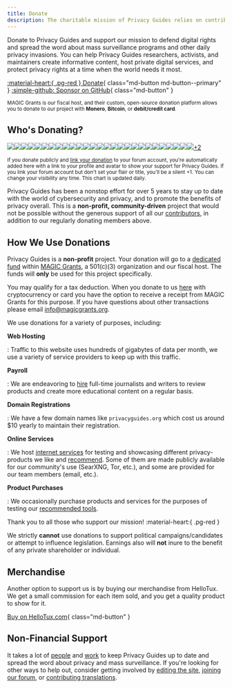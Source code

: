 ```yaml
---
title: Donate
description: The charitable mission of Privacy Guides relies on contributions from visitors like yourself. Anything you can do to support the project is hugely appreciated.
---
```

<!-- markdownlint-disable MD036 -->
Donate to Privacy Guides and support our mission to defend digital rights and spread the word about mass surveillance programs and other daily privacy invasions. You can help Privacy Guides researchers, activists, and maintainers create informative content, host private digital services, and protect privacy rights at a time when the world needs it most.

[:material-heart:{ .pg-red } Donate](https://donate.magicgrants.org/privacyguides){ class="md-button md-button--primary" }
[:simple-github: Sponsor on GitHub](https://github.com/sponsors/privacyguides){ class="md-button" }

<small markdown>MAGIC Grants is our fiscal host, and their custom, open-source donation platform allows you to donate to our project with **Monero**, **Bitcoin**, or **debit/credit card**.</small>

## Who's Donating?

<div class="mdx-sponsorship" data-mdx-component="sponsorship">
<div class="mdx-sponsorship__list">

<a href="https://discuss.privacyguides.net/u/overdrawn98901" title="@overdrawn98901" class="mdx-sponsorship__item"><img src="https://discuss.privacyguides.net/user_avatar/discuss.privacyguides.net/overdrawn98901/128/8555_2.png"></a><a href="https://discuss.privacyguides.net/u/bitsondatadev" title="@bitsondatadev" class="mdx-sponsorship__item"><img src="https://discuss.privacyguides.net/user_avatar/discuss.privacyguides.net/bitsondatadev/128/8796_2.png"></a><a href="https://github.com/techlore" title="@techlore" class="mdx-sponsorship__item"><img src="https://avatars.githubusercontent.com/u/68134985?v=4&size=72"></a><a href="https://github.com/forwardemail" title="@forwardemail" class="mdx-sponsorship__item"><img src="https://avatars.githubusercontent.com/u/32481436?v=4&size=72"></a><a href="https://github.com/N31L-X" title="@N31L-X" class="mdx-sponsorship__item"><img src="https://avatars.githubusercontent.com/u/47640138?u=467c424bd0d8623165f32d63f784a55d48ea37bb&v=4&size=72"></a><a href="https://github.com/yigit2222" title="@yigit2222" class="mdx-sponsorship__item"><img src="https://avatars.githubusercontent.com/u/166448362?v=4&size=72"></a><a href="https://github.com/evanstucker-hates-2fa" title="@evanstucker-hates-2fa" class="mdx-sponsorship__item"><img src="https://avatars.githubusercontent.com/u/20584445?u=08d1ff7808ce3cac404f430710cd22b8a10c49cf&v=4&size=72"></a><a href="https://github.com/yuki-shimoda-crypto" title="@yuki-shimoda-crypto" class="mdx-sponsorship__item"><img src="https://avatars.githubusercontent.com/u/77478109?u=9e2c4af852e6151cb10d364b6cfe70441e73dc7b&v=4&size=72"></a><a href="https://github.com/michaelpande" title="@michaelpande" class="mdx-sponsorship__item"><img src="https://avatars.githubusercontent.com/u/8790343?u=a0940e5b6dfd32edcc4c28cbb19fa75bdf6de7d9&v=4&size=72"></a><a href="https://github.com/avishkar" title="@avishkar" class="mdx-sponsorship__item"><img src="https://avatars.githubusercontent.com/u/2857116?v=4&size=72"></a><a href="https://github.com/validusername19" title="@validusername19" class="mdx-sponsorship__item"><img src="https://avatars.githubusercontent.com/u/166646689?v=4&size=72"></a><a href="https://github.com/mathiazom" title="@mathiazom" class="mdx-sponsorship__item"><img src="https://avatars.githubusercontent.com/u/24361490?u=eda875cfa6d3076aebf0ab1a8d77ac969b816041&v=4&size=72"></a><a href="https://github.com/jccon9" title="@jccon9" class="mdx-sponsorship__item"><img src="https://avatars.githubusercontent.com/u/152851572?v=4&size=72"></a><a href="https://github.com/zebsites" title="@zebsites" class="mdx-sponsorship__item"><img src="https://avatars.githubusercontent.com/u/43549659?u=2c38b4b0977ee50ed3bc7c4b1e85e8aa97a6a06d&v=4&size=72"></a><a href="https://github.com/wlister" title="@wlister" class="mdx-sponsorship__item"><img src="https://avatars.githubusercontent.com/u/97853114?v=4&size=72"></a><a href="https://github.com/kaidelorenzo" title="@kaidelorenzo" class="mdx-sponsorship__item"><img src="https://avatars.githubusercontent.com/u/17223679?u=f0929f9ecc8a139807669e52e33f8b48512e62b3&v=4&size=72"></a><a href="https://github.com/elephantmetropolis" title="@elephantmetropolis" class="mdx-sponsorship__item"><img src="https://avatars.githubusercontent.com/u/11727013?u=5e5b57a90d4a58f16ee59689f3a8e83cc00181d9&v=4&size=72"></a><a href="https://github.com/letalumil" title="@letalumil" class="mdx-sponsorship__item"><img src="https://avatars.githubusercontent.com/u/4415850?v=4&size=72"></a><a href="https://github.com/atticusmatticus" title="@atticusmatticus" class="mdx-sponsorship__item"><img src="https://avatars.githubusercontent.com/u/20863400?v=4&size=72"></a><a href="https://github.com/Liresol" title="@Liresol" class="mdx-sponsorship__item"><img src="https://avatars.githubusercontent.com/u/16006418?u=acf9554ba3e6e18ea6b84288d5f4fa895be44117&v=4&size=72"></a><a href="https://github.com/t37efon" title="@t37efon" class="mdx-sponsorship__item"><img src="https://avatars.githubusercontent.com/u/151928725?u=cf0710d4bae8d143374ea129543eb087ffafa187&v=4&size=72"></a><a href="https://github.com/bartlibert" title="@bartlibert" class="mdx-sponsorship__item"><img src="https://avatars.githubusercontent.com/u/948770?u=394c7cf46de2c35fd3c1de8aeb1ba5e7aab7e3af&v=4&size=72"></a><a href="https://github.com/xlbrto" title="@xlbrto" class="mdx-sponsorship__item"><img src="https://avatars.githubusercontent.com/u/20249595?u=de175841072b3c49bab5a74a969e7f1f38fa4001&v=4&size=72"></a><a href="https://github.com/rnakaa" title="@rnakaa" class="mdx-sponsorship__item"><img src="https://avatars.githubusercontent.com/u/102458195?u=d2c95e2f0969f2904a257d1a2ff5cd74467002c3&v=4&size=72"></a><a href="https://github.com/YamiSandman616" title="@YamiSandman616" class="mdx-sponsorship__item"><img src="https://avatars.githubusercontent.com/u/183505690?u=c3bd20157058b6215e28f7568d4f8c4fbbe92838&v=4&size=72"></a><a href="https://github.com/barhamkbarham" title="@barhamkbarham" class="mdx-sponsorship__item"><img src="https://avatars.githubusercontent.com/u/20618119?u=e497e064a14b75ea5fb93fb39dbf0d8937686cc9&v=4&size=72"></a><a href="https://github.com/ajfuto" title="@ajfuto" class="mdx-sponsorship__item"><img src="https://avatars.githubusercontent.com/u/20233924?u=8e7f617ed23ede1ab3162ee9d7897f112352f638&v=4&size=72"></a><a href="#" class="mdx-sponsorship__item mdx-sponsorship__item--private">+2</a>

</div>
</div>

<small markdown>If you donate publicly and [link your donation](https://discuss.privacyguides.net/t/getting-your-member-flair-on-the-forum/25453) to your forum account, you're automatically added here with a link to your profile and avatar to show your support for Privacy Guides. If you link your forum account but don't set your flair or title, you'll be a silent +1. You can change your visibility any time. This chart is updated daily.</small>

Privacy Guides has been a nonstop effort for over 5 years to stay up to date with the world of cybersecurity and privacy, and to promote the benefits of privacy overall. This is a **non-profit, community-driven** project that would not be possible without the generous support of all our [contributors](contributors.md), in addition to our regularly donating members above.

## How We Use Donations

Privacy Guides is a **non-profit** project. Your donation will go to a [dedicated fund](https://magicgrants.org/funds/privacy_guides) within [MAGIC Grants](https://magicgrants.org), a 501(c)(3) organization and our fiscal host. The funds will **only** be used for this project specifically.

You may qualify for a tax deduction. When you donate to us [here](https://donate.magicgrants.org/privacyguides) with cryptocurrency or card you have the option to receive a receipt from MAGIC Grants for this purpose. If you have questions about other transactions please email <info@magicgrants.org>.

We use donations for a variety of purposes, including:

**Web Hosting**

:   Traffic to this website uses hundreds of gigabytes of data per month, we use a variety of service providers to keep up with this traffic.

**Payroll**

:   We are endeavoring to [hire](jobs.md) full-time journalists and writers to review products and create more educational content on a regular basis.

**Domain Registrations**

:   We have a few domain names like `privacyguides.org` which cost us around $10 yearly to maintain their registration.

**Online Services**

:   We host [internet services](services.md) for testing and showcasing different privacy-products we like and [recommend](../tools.md). Some of them are made publicly available for our community's use (SearXNG, Tor, etc.), and some are provided for our team members (email, etc.).

**Product Purchases**

:   We occasionally purchase products and services for the purposes of testing our [recommended tools](../tools.md).

Thank you to all those who support our mission! :material-heart:{ .pg-red }

We strictly **cannot** use donations to support political campaigns/candidates or attempt to influence legislation. Earnings also will **not** inure to the benefit of any private shareholder or individual.

## Merchandise

Another option to support us is by buying our merchandise from HelloTux. We get a small commission for each item sold, and you get a quality product to show for it.

[Buy on HelloTux.com](https://hellotux.com/privacyguides){ class="md-button" }

## Non-Financial Support

It takes a lot of [people](contributors.md) and [work](https://github.com/privacyguides/privacyguides.org/pulse/monthly) to keep Privacy Guides up to date and spread the word about privacy and mass surveillance. If you're looking for other ways to help out, consider getting involved by [editing the site](https://github.com/privacyguides/privacyguides.org), [joining our forum](https://discuss.privacyguides.net), or [contributing translations](https://crowdin.com/project/privacyguides).
